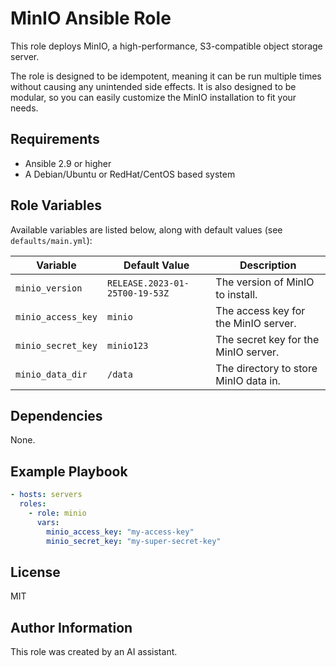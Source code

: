 # MinIO Ansible Role

This role deploys MinIO, a high-performance, S3-compatible object storage server.

The role is designed to be idempotent, meaning it can be run multiple times without causing any unintended side effects. It is also designed to be modular, so you can easily customize the MinIO installation to fit your needs.

## Requirements

- Ansible 2.9 or higher
- A Debian/Ubuntu or RedHat/CentOS based system

## Role Variables

Available variables are listed below, along with default values (see `defaults/main.yml`):

| Variable           | Default Value                    | Description                            |
| ------------------ | -------------------------------- | -------------------------------------- |
| `minio_version`    | `RELEASE.2023-01-25T00-19-53Z`   | The version of MinIO to install.       |
| `minio_access_key` | `minio`                          | The access key for the MinIO server.   |
| `minio_secret_key` | `minio123`                       | The secret key for the MinIO server.   |
| `minio_data_dir`   | `/data`                          | The directory to store MinIO data in.  |

## Dependencies

None.

## Example Playbook

```yaml
- hosts: servers
  roles:
    - role: minio
      vars:
        minio_access_key: "my-access-key"
        minio_secret_key: "my-super-secret-key"
```

## License

MIT

## Author Information

This role was created by an AI assistant.
